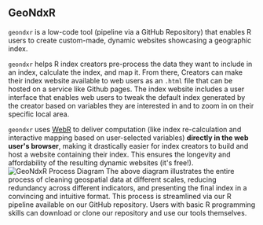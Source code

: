 ## GeoNdxR

`geondxr` is a low-code tool (pipeline via a GitHub Repository) that enables R users to create custom-made, dynamic websites showcasing a geographic index.

`geondxr` helps R index creators pre-process the data they want to include in an index, calculate the index, and map it. From there, Creators can make their index website available to web users as an `.html` file that can be hosted on a service like Github pages. The index website includes a user interface that enables web users to tweak the default index generated by the creator based on variables they are interested in and to zoom in on their specific local area. 

`geondxr` uses [WebR](https://docs.r-wasm.org/webr/latest/) to deliver computation (like index re-calculation and interactive mapping based on user-selected variables) **directly in the web user's browser**, making it drastically easier for index creators to build and host a website containing their index. This ensures the longevity and affordability of the resulting dynamic websites (it's free!).
 <img src="{{ site.url }}{{ site.baseurl }}/assets/img/process.png" alt="GeoNdxR Process Diagram">
The above diagram illustrates the entire process of cleaning geospatial data at different scales, reducing redundancy across different indicators, and presenting the final index in a convincing and intuitive format. This process is streamlined via our R pipeline available on our GitHub repository. Users with basic R programming skills can download or clone our repository and use our tools themselves. 

